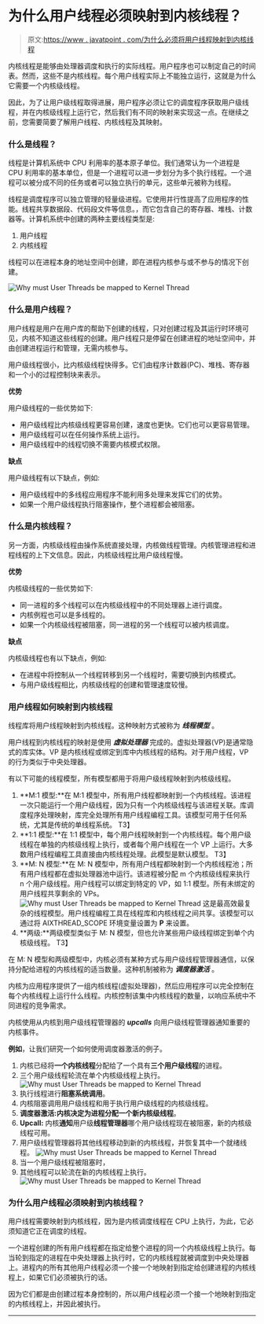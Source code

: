 # 为什么用户线程必须映射到内核线程？

> 原文:[https://www . javatpoint . com/为什么必须将用户线程映射到内核线程](https://www.javatpoint.com/why-must-user-threads-be-mapped-to-kernel-thread)

内核线程是能够由处理器调度和执行的实际线程。用户程序也可以制定自己的时间表。然而，这些不是内核线程。每个用户线程实际上不能独立运行，这就是为什么它需要一个内核级线程。

因此，为了让用户级线程取得进展，用户程序必须让它的调度程序获取用户级线程，并在内核级线程上运行它，然后我们有不同的映射来实现这一点。在继续之前，您需要简要了解用户线程、内核线程及其映射。

### 什么是线程？

线程是计算机系统中 CPU 利用率的基本原子单位。我们通常认为一个进程是 CPU 利用率的基本单位，但是一个进程可以进一步划分为多个执行线程。一个进程可以被分成不同的任务或者可以独立执行的单元，这些单元被称为线程。

线程是调度程序可以独立管理的轻量级进程。它使用并行性提高了应用程序的性能。线程共享数据段、代码段文件等信息。，而它包含自己的寄存器、堆栈、计数器等。计算机系统中创建的两种主要线程类型是:

1.  用户线程
2.  内核线程

线程可以在进程本身的地址空间中创建，即在进程内核参与或不参与的情况下创建。

![Why must User Threads be mapped to Kernel Thread](../Images/15fe415513c96330bc59c7cec05a09fa.png)

### 什么是用户线程？

用户线程是用户在用户库的帮助下创建的线程，只对创建过程及其运行时环境可见，内核不知道这些线程的创建。用户线程只是停留在创建进程的地址空间中，并由创建进程运行和管理，无需内核参与。

用户级线程很小，比内核级线程快得多。它们由程序计数器(PC)、堆栈、寄存器和一个小的过程控制块来表示。

**优势**

用户级线程的一些优势如下:

*   用户级线程比内核级线程更容易创建，速度也更快。它们也可以更容易管理。
*   用户级线程可以在任何操作系统上运行。
*   用户级线程中的线程切换不需要内核模式权限。

**缺点**

用户级线程有以下缺点，例如:

*   用户级线程中的多线程应用程序不能利用多处理来发挥它们的优势。
*   如果一个用户级线程执行阻塞操作，整个进程都会被阻塞。

### 什么是内核线程？

另一方面，内核级线程由操作系统直接处理，内核做线程管理。内核管理进程和进程线程的上下文信息。因此，内核级线程比用户级线程慢。

**优势**

内核级线程的一些优势如下:

*   同一进程的多个线程可以在内核级线程中的不同处理器上进行调度。
*   内核例程也可以是多线程的。
*   如果一个内核级线程被阻塞，同一进程的另一个线程可以被内核调度。

**缺点**

内核级线程也有以下缺点，例如:

*   在进程中将控制从一个线程转移到另一个线程时，需要切换到内核模式。
*   与用户级线程相比，内核级线程的创建和管理速度较慢。

### 用户线程如何映射到内核线程

线程库将用户线程映射到内核线程。这种映射方式被称为 ***线程模型*** 。

用户线程到内核线程的映射是使用 ***虚拟处理器*** 完成的。虚拟处理器(VP)是通常隐式的库实体。VP 是内核线程或绑定到库中内核线程的结构。对于用户线程，VP 的行为类似于中央处理器。

有以下可能的线程模型，所有模型都用于将用户级线程映射到内核级线程。

1.  **M:1 模型:**在 M:1 模型中，所有用户线程都映射到一个内核线程。该进程一次只能运行一个用户级线程，因为只有一个内核级线程与该进程关联。库调度程序处理映射，库完全处理所有用户线程编程工具。该模型可用于任何系统，尤其是传统的单线程系统。
    T3】
2.  **1:1 模型:**在 1:1 模型中，每个用户线程映射到一个内核线程。每个用户级线程在单独的内核级线程上执行，或者每个用户线程在一个 VP 上运行。大多数用户线程编程工具直接由内核线程处理。此模型是默认模型。
    T3】
3.  **M: N 模型:**在 M: N 模型中，所有用户线程都映射到一个内核线程池；所有用户线程都在虚拟处理器池中运行。该进程被分配 m 个内核级线程来执行 n 个用户级线程。用户线程可以绑定到特定的 VP，如 1:1 模型。所有未绑定的用户线程共享剩余的 VPs。
    ![Why must User Threads be mapped to Kernel Thread](../Images/02d7d784b2d9a6e973dfdcd39c082a16.png)
    这是最高效最复杂的线程模型。用户线程编程工具在线程库和内核线程之间共享。该模型可以通过将 AIXTHREAD_SCOPE 环境变量设置为 **P** 来设置。
4.  **两级:**两级模型类似于 M: N 模型，但也允许某些用户级线程绑定到单个内核级线程。
    T3】

在 M: N 模型和两级模型中，内核必须有某种方式与用户级线程管理器通信，以保持分配给进程的内核线程的适当数量。这种机制被称为 ***调度器激活*** 。

内核为应用程序提供了一组内核线程(虚拟处理器)，然后应用程序可以完全控制在每个内核线程上运行什么线程。内核控制该集中内核线程的数量，以响应系统中不同进程的竞争需求。

内核使用从内核到用户级线程管理器的 ***upcalls*** 向用户级线程管理器通知重要的内核事件。

**例如**，让我们研究一个如何使用调度器激活的例子。

1.  内核已经将**一个内核线程**分配给了一个具有**三个用户级线程**的进程。
2.  三个用户级线程轮流在单个内核级线程上执行。
    ![Why must User Threads be mapped to Kernel Thread](../Images/5dd994636eaa01eb147c6646787f4910.png)
3.  执行线程进行**阻塞系统调用**。
4.  内核阻塞调用用户级线程和用于执行用户级线程的内核级线程。
5.  **调度器激活:**内核决定为进程分配一个**新内核级线程**。
6.  **Upcall:** 内核**通知**用户级**线程管理器**哪个用户级线程现在被阻塞，新的内核级线程可用。
7.  用户级线程管理器将其他线程移动到新的内核线程，并恢复其中一个就绪线程。
    ![Why must User Threads be mapped to Kernel Thread](../Images/718dae500f098b42ae88497eea3a187b.png)
8.  当一个用户级线程被阻塞时，
9.  其他线程可以轮流在新的内核线程上执行。
    ![Why must User Threads be mapped to Kernel Thread](../Images/17579dd3b41ffa3740a28aa9aaf2d298.png)

### 为什么用户线程必须映射到内核线程？

用户线程需要映射到内核线程，因为是内核调度线程在 CPU 上执行，为此，它必须知道它正在调度的线程。

一个进程创建的所有用户线程都在指定给整个进程的同一个内核级线程上执行。每当轮到指定的进程在中央处理器上执行时，它的内核线程就被调度到中央处理器上。进程内的所有其他用户线程必须一个接一个地映射到指定给创建进程的内核线程上，如果它们必须被执行的话。

因为它们都是由创建过程本身控制的，所以用户线程必须一个接一个地映射到指定的内核线程上，并因此被执行。

* * *